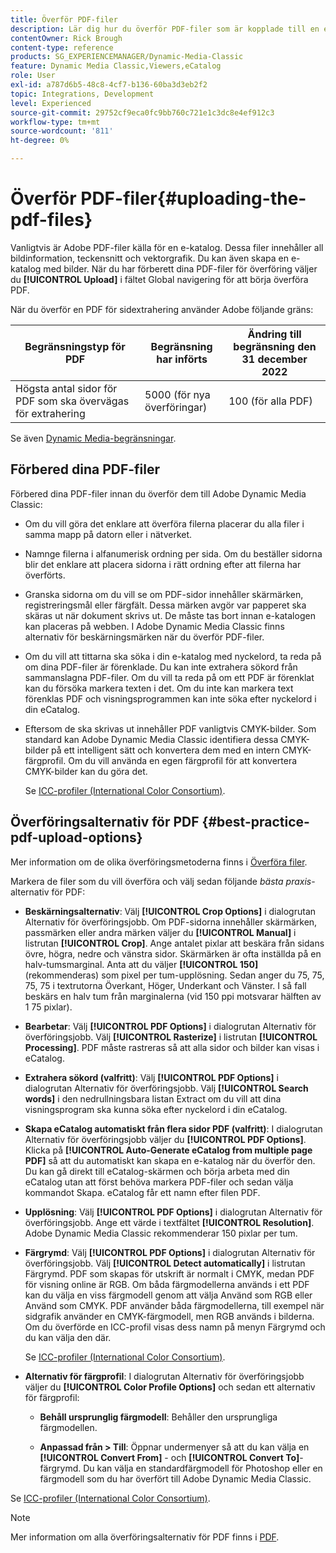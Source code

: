 ```yaml
---
title: Överför PDF-filer
description: Lär dig hur du överför PDF-filer som är kopplade till en e-katalog i Adobe Dynamic Media Classic.
contentOwner: Rick Brough
content-type: reference
products: SG_EXPERIENCEMANAGER/Dynamic-Media-Classic
feature: Dynamic Media Classic,Viewers,eCatalog
role: User
exl-id: a787d6b5-48c8-4cf7-b136-60ba3d3eb2f2
topic: Integrations, Development
level: Experienced
source-git-commit: 29752cf9eca0fc9bb760c721e1c3dc8e4ef912c3
workflow-type: tm+mt
source-wordcount: '811'
ht-degree: 0%

---
```


# Överför PDF-filer{#uploading-the-pdf-files}

Vanligtvis är Adobe PDF-filer källa för en e-katalog. Dessa filer innehåller all bildinformation, teckensnitt och vektorgrafik. Du kan även skapa en e-katalog med bilder. När du har förberett dina PDF-filer för överföring väljer du **[!UICONTROL Upload]** i fältet Global navigering för att börja överföra PDF.

När du överför en PDF för sidextrahering använder Adobe följande gräns:

| Begränsningstyp för PDF | Begränsning har införts | Ändring till begränsning den 31 december 2022 |
| --- | --- | --- |
| Högsta antal sidor för PDF som ska övervägas för extrahering | 5000 (för nya överföringar) | 100 (för alla PDF) |

Se även [Dynamic Media-begränsningar](/help/using/limitations.md).

## Förbered dina PDF-filer

Förbered dina PDF-filer innan du överför dem till Adobe Dynamic Media Classic:

* Om du vill göra det enklare att överföra filerna placerar du alla filer i samma mapp på datorn eller i nätverket.
* Namnge filerna i alfanumerisk ordning per sida. Om du beställer sidorna blir det enklare att placera sidorna i rätt ordning efter att filerna har överförts.
* Granska sidorna om du vill se om PDF-sidor innehåller skärmärken, registreringsmål eller färgfält. Dessa märken avgör var papperet ska skäras ut när dokument skrivs ut. De måste tas bort innan e-katalogen kan placeras på webben. I Adobe Dynamic Media Classic finns alternativ för beskärningsmärken när du överför PDF-filer.
* Om du vill att tittarna ska söka i din e-katalog med nyckelord, ta reda på om dina PDF-filer är förenklade. Du kan inte extrahera sökord från sammanslagna PDF-filer. Om du vill ta reda på om ett PDF är förenklat kan du försöka markera texten i det. Om du inte kan markera text förenklas PDF och visningsprogrammen kan inte söka efter nyckelord i din eCatalog.
* Eftersom de ska skrivas ut innehåller PDF vanligtvis CMYK-bilder. Som standard kan Adobe Dynamic Media Classic identifiera dessa CMYK-bilder på ett intelligent sätt och konvertera dem med en intern CMYK-färgprofil. Om du vill använda en egen färgprofil för att konvertera CMYK-bilder kan du göra det.

  Se [ICC-profiler (International Color Consortium)](icc-profiles.md#icc_profiles).

## Överföringsalternativ för PDF {#best-practice-pdf-upload-options}

Mer information om de olika överföringsmetoderna finns i [Överföra filer](uploading-files.md#uploading_your_files).

Markera de filer som du vill överföra och välj sedan följande *bästa praxis*-alternativ för PDF:

* **Beskärningsalternativ**: Välj **[!UICONTROL Crop Options]** i dialogrutan Alternativ för överföringsjobb. Om PDF-sidorna innehåller skärmärken, passmärken eller andra märken väljer du **[!UICONTROL Manual]** i listrutan **[!UICONTROL Crop]**. Ange antalet pixlar att beskära från sidans övre, högra, nedre och vänstra sidor. Skärmärken är ofta inställda på en halv-tumsmarginal. Anta att du väljer **[!UICONTROL 150]** (rekommenderas) som pixel per tum-upplösning. Sedan anger du 75, 75, 75, 75 i textrutorna Överkant, Höger, Underkant och Vänster. I så fall beskärs en halv tum från marginalerna (vid 150 ppi motsvarar hälften av 1 75 pixlar).

* **Bearbetar**: Välj **[!UICONTROL PDF Options]** i dialogrutan Alternativ för överföringsjobb. Välj **[!UICONTROL Rasterize]** i listrutan **[!UICONTROL Processing]**. PDF måste rastreras så att alla sidor och bilder kan visas i eCatalog.

* **Extrahera sökord (valfritt)**: Välj **[!UICONTROL PDF Options]** i dialogrutan Alternativ för överföringsjobb. Välj **[!UICONTROL Search words]** i den nedrullningsbara listan Extract om du vill att dina visningsprogram ska kunna söka efter nyckelord i din eCatalog.

* **Skapa eCatalog automatiskt från flera sidor PDF (valfritt)**: I dialogrutan Alternativ för överföringsjobb väljer du **[!UICONTROL PDF Options]**. Klicka på **[!UICONTROL Auto-Generate eCatalog from multiple page PDF]** så att du automatiskt kan skapa en e-katalog när du överför den. Du kan gå direkt till eCatalog-skärmen och börja arbeta med din eCatalog utan att först behöva markera PDF-filer och sedan välja kommandot Skapa. eCatalog får ett namn efter filen PDF.

* **Upplösning**: Välj **[!UICONTROL PDF Options]** i dialogrutan Alternativ för överföringsjobb. Ange ett värde i textfältet **[!UICONTROL Resolution]**. Adobe Dynamic Media Classic rekommenderar 150 pixlar per tum.

* **Färgrymd**: Välj **[!UICONTROL PDF Options]** i dialogrutan Alternativ för överföringsjobb. Välj **[!UICONTROL Detect automatically]** i listrutan Färgrymd. PDF som skapas för utskrift är normalt i CMYK, medan PDF för visning online är RGB. Om båda färgmodellerna används i ett PDF kan du välja en viss färgmodell genom att välja Använd som RGB eller Använd som CMYK. PDF använder båda färgmodellerna, till exempel när sidgrafik använder en CMYK-färgmodell, men RGB används i bilderna. Om du överförde en ICC-profil visas dess namn på menyn Färgrymd och du kan välja den där.

  Se [ICC-profiler (International Color Consortium)](/help/using/icc-profiles.md).

* **Alternativ för färgprofil**: I dialogrutan Alternativ för överföringsjobb väljer du **[!UICONTROL Color Profile Options]** och sedan ett alternativ för färgprofil:

   * **Behåll ursprunglig färgmodell**: Behåller den ursprungliga färgmodellen.

   * **Anpassad från > Till**: Öppnar undermenyer så att du kan välja en **[!UICONTROL Convert From]** - och **[!UICONTROL Convert To]**-färgrymd. Du kan välja en standardfärgmodell för Photoshop eller en färgmodell som du har överfört till Adobe Dynamic Media Classic.

<!-- * **Convert To SRGB**: Converts to SRGB (Standard Red Green Blue). SRGB is the recommended color space for displaying images on Web pages. -->

Se [ICC-profiler (International Color Consortium)](icc-profiles.md#icc_profiles).

>[!NOTE]
>
>Mer information om alla överföringsalternativ för PDF finns i [PDF](pdfs.md#pdf_upload_options).
